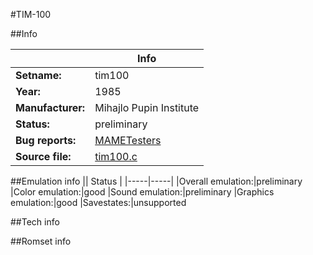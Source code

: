 #TIM-100

##Info

||Info|
|-----|-----|
|**Setname:**|tim100
|**Year:**|1985
|**Manufacturer:**|Mihajlo Pupin Institute
|**Status:**|preliminary
|**Bug reports:**|[MAMETesters](http://mametesters.org/view_all_set.php?type=1&temporary=y&search=tim100.c)
|**Source file:**|[tim100.c](https://github.com/mamedev/mame/blob/master/src/mess/drivers/tim100.c)

##Emulation info
|| Status |
|-----|-----|
|Overall emulation:|preliminary
|Color emulation:|good
|Sound emulation:|preliminary
|Graphics emulation:|good
|Savestates:|unsupported

##Tech info

##Romset info

<!--- START OF EDITED COMMENT DO NOT TOUCH TEXT ABOVE-->
